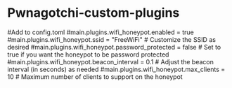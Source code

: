 # Pwnagotchi-custom-plugins
#Add to config.toml
#main.plugins.wifi_honeypot.enabled = true
#main.plugins.wifi_honeypot.ssid = "FreeWiFi"  # Customize the SSID as desired
#main.plugins.wifi_honeypot.password_protected = false  # Set to true if you want the honeypot to be password protected
#main.plugins.wifi_honeypot.beacon_interval = 0.1  # Adjust the beacon interval (in seconds) as needed
#main.plugins.wifi_honeypot.max_clients = 10  # Maximum number of clients to support on the honeypot
